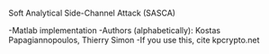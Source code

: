 Soft Analytical Side-Channel Attack (SASCA)

-Matlab implementation
-Authors (alphabetically): Kostas Papagiannopoulos, Thierry Simon
-If you use this, cite kpcrypto.net